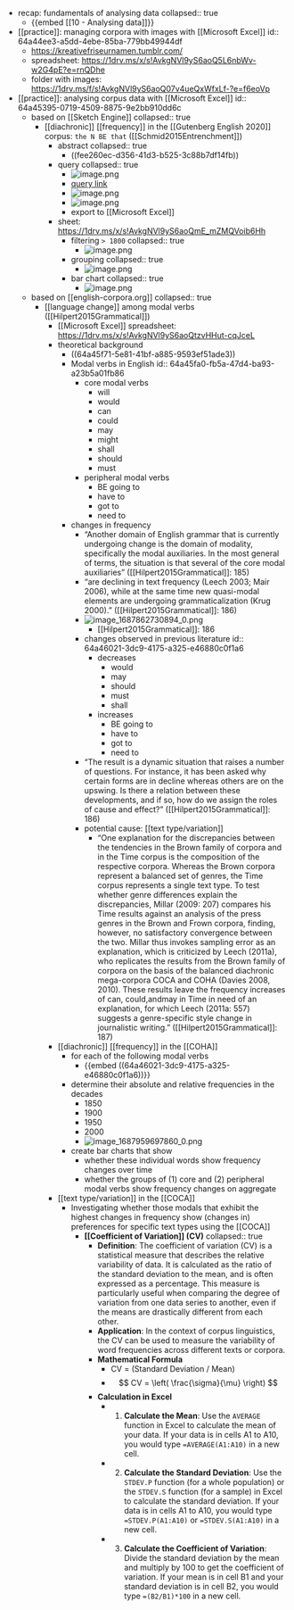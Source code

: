 - recap: fundamentals of analysing data
  collapsed:: true
	- {{embed [[10 - Analysing data]]}}
- [[practice]]: managing corpora with images with [[Microsoft Excel]]
  id:: 64a44ee3-a5dd-4ebe-85ba-779bb49944df
	- https://kreativefriseurnamen.tumblr.com/
	- spreadsheet: https://1drv.ms/x/s!AvkgNVl9yS6aoQ5L6nbWv-w2G4pE?e=rnQDhe
	- folder with images: https://1drv.ms/f/s!AvkgNVl9yS6aoQ07v4ueQxWfxLf-?e=f6eoVp
- [[practice]]: analysing corpus data with [[Microsoft Excel]]
  id:: 64a45395-0719-4509-8875-9e2bb910dd6c
	- based on [[Sketch Engine]]
	  collapsed:: true
		- [[diachronic]] [[frequency]] in the [[Gutenberg English 2020]] corpus: `the N BE that` ([[Schmid2015Entrenchment]])
			- abstract
			  collapsed:: true
				- ((fee260ec-d356-41d3-b525-3c88b7df14fb))
			- query
			  collapsed:: true
				- ![image.png](../assets/image_1688491515745_0.png)
				- [query link](https://app.sketchengine.eu/#concordance?corpname=preloaded%2Fgutenberg20_en&tab=advanced&queryselector=cql&attrs=word&viewmode=kwic&attr_allpos=all&refs_up=0&shorten_refs=0&glue=1&gdexcnt=300&show_gdex_scores=0&itemsPerPage=20&structs=s%2Cg&refs=%3Dbook.title&default_attr=lemma&cql=%5Blemma%3D%22the%22%5D%20%5Btag%3D%22N.*%22%5D%20%5Blemma%3D%22be%22%5D%20%5Blemma%3D%22that%22%5D&showresults=1&showTBL=0&tbl_template=undefined&gdexconf=undefined&cb=slemma%3D%22the%22%23stag%3D%22N.*%22%23slemma%3D%22be%22%23slemma%3D%22that%22&f_tab=advanced&f_showrelfrq=1&f_showperc=1&f_showreldens=0&f_showreltt=0&c_customrange=0&operations=%5B%7B%22name%22%3A%22cql%22%2C%22arg%22%3A%22%5Blemma%3D%5C%22the%5C%22%5D%20%5Btag%3D%5C%22N.*%5C%22%5D%20%5Blemma%3D%5C%22be%5C%22%5D%20%5Blemma%3D%5C%22that%5C%22%5D%22%2C%22query%22%3A%7B%22queryselector%22%3A%22cqlrow%22%2C%22cql%22%3A%22%5Blemma%3D%5C%22the%5C%22%5D%20%5Btag%3D%5C%22N.*%5C%22%5D%20%5Blemma%3D%5C%22be%5C%22%5D%20%5Blemma%3D%5C%22that%5C%22%5D%22%2C%22default_attr%22%3A%22lemma%22%7D%2C%22id%22%3A308%7D%5D)
				- ![image.png](../assets/image_1688491675827_0.png)
				- ![image.png](../assets/image_1688491806418_0.png)
				- export to [[Microsoft Excel]]
			- sheet: https://1drv.ms/x/s!AvkgNVl9yS6aoQmE_mZMQVoib6Hh
				- filtering `> 1800`
				  collapsed:: true
					- ![image.png](../assets/image_1688492436783_0.png)
				- grouping
				  collapsed:: true
					- ![image.png](../assets/image_1688492484676_0.png)
				- bar chart
				  collapsed:: true
					- ![image.png](../assets/image_1688492535712_0.png)
	- based on [[english-corpora.org]]
	  collapsed:: true
		- [[language change]] among modal verbs ([[Hilpert2015Grammatical]])
			- [[Microsoft Excel]] spreadsheet: https://1drv.ms/x/s!AvkgNVl9yS6aoQtzvHHut-cqJceL
			- theoretical background
				- ((64a45f71-5e81-41bf-a885-9593ef51ade3))
				- Modal verbs in English
id:: 64a45fa0-fb5a-47d4-ba93-a23b5a01fb86
					- core modal verbs
						- will
						- would
						- can
						- could
						- may
						- might
						- shall
						- should
						- must
					- peripheral modal verbs
						- BE going to
						- have to
						- got to
						- need to
				- changes in frequency
					- “Another domain of English grammar that is currently undergoing change is the domain of modality, specifically the modal auxiliaries. In the most general of terms, the situation is that several of the core modal auxiliaries” ([[Hilpert2015Grammatical]]: 185)
					- “are declining in text frequency (Leech 2003; Mair 2006), while at the same time new quasi-modal elements are undergoing grammaticalization (Krug 2000).” ([[Hilpert2015Grammatical]]: 186)
					- ![image_1687862730894_0.png](../assets/image_1687862730894_0_1688494098240_0.png)
						- [[Hilpert2015Grammatical]]: 186
					- changes observed in previous literature
					  id:: 64a46021-3dc9-4175-a325-e46880c0f1a6
						- decreases
							- would
							- may
							- should
							- must
							- shall
						- increases
							- BE going to
							- have to
							- got to
							- need to
					- “The result is a dynamic situation that raises a number of questions. For instance, it has been asked why certain forms are in decline whereas others are on the upswing. Is there a relation between these developments, and if so, how do we assign the roles of cause and effect?” ([[Hilpert2015Grammatical]]: 186)
					- potential cause: [[text type/variation]]
						- “One explanation for the discrepancies between the tendencies in the Brown family of corpora and in the Time corpus is the composition of the respective corpora. Whereas the Brown corpora represent a balanced set of genres, the Time corpus represents a single text type. To test whether genre differences explain the discrepancies, Millar (2009: 207) compares his Time results against an analysis of the press genres in the Brown and Frown corpora, finding, however, no satisfactory convergence between the two. Millar thus invokes sampling error as an explanation, which is criticized by Leech (2011a), who replicates the results from the Brown family of corpora on the basis of the balanced diachronic mega-corpora COCA and COHA (Davies 2008, 2010). These results leave the frequency increases of can, could,andmay in Time in need of an explanation, for which Leech (2011a: 557) suggests a genre-specific style change in journalistic writing.” ([[Hilpert2015Grammatical]]: 187)
			- [[diachronic]] [[frequency]] in the [[COHA]]
				- for each of the following modal verbs
					- {{embed ((64a46021-3dc9-4175-a325-e46880c0f1a6))}}
				- determine their absolute and relative frequencies in the decades
					- 1850
					- 1900
					- 1950
					- 2000
					- ![image_1687959697860_0.png](../assets/image_1687959697860_0_1688494479728_0.png)
				- create bar charts that show
					- whether these individual words show frequency changes over time
					- whether the groups of (1) core and (2) peripheral modal verbs show frequency changes on aggregate
			- [[text type/variation]] in the [[COCA]]
				- Investigating whether those modals that exhibit the highest changes in frequency show (changes in) preferences for specific text types using the [[COCA]]
					- **[[Coefficient of Variation]] (CV)**
					  collapsed:: true
						- **Definition**: The coefficient of variation (CV) is a statistical measure that describes the relative variability of data. It is calculated as the ratio of the standard deviation to the mean, and is often expressed as a percentage. This measure is particularly useful when comparing the degree of variation from one data series to another, even if the means are drastically different from each other.
						- **Application**: In the context of corpus linguistics, the CV can be used to measure the variability of word frequencies across different texts or corpora.
						- **Mathematical Formula**
							- CV = (Standard Deviation / Mean)
							- $$ CV = \left( \frac{\sigma}{\mu} \right) $$
						- **Calculation in Excel**
							- 1. **Calculate the Mean**: Use the `AVERAGE` function in Excel to calculate the mean of your data. If your data is in cells A1 to A10, you would type `=AVERAGE(A1:A10)` in a new cell.
							- 2. **Calculate the Standard Deviation**: Use the `STDEV.P` function (for a whole population) or the `STDEV.S` function (for a sample) in Excel to calculate the standard deviation. If your data is in cells A1 to A10, you would type `=STDEV.P(A1:A10)` or `=STDEV.S(A1:A10)` in a new cell.
							- 3. **Calculate the Coefficient of Variation**: Divide the standard deviation by the mean and multiply by 100 to get the coefficient of variation. If your mean is in cell B1 and your standard deviation is in cell B2, you would type `=(B2/B1)*100` in a new cell.
